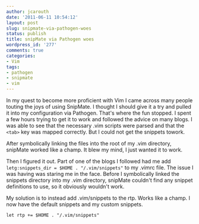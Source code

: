 ```yaml
---
author: jcarouth
date: '2011-06-11 10:54:12'
layout: post
slug: snipmate-via-pathogen-woes
status: publish
title: snipMate via Pathogen woes
wordpress_id: '277'
comments: true
categories:
- Vim
tags:
- pathogen
- snipmate
- vim
---
```


In my quest to become more proficient with Vim I came across many people touting the joys of using SnipMate. I thought I should give it a try and pulled it into my configuration via Pathogen. That's where the fun stopped. I spent a few hours trying to get it to work and followed the advice on many blogs. I was able to see that the necessary .vim scripts were parsed and that the `<tab>` key was mapped correctly. But I could not get the snippets towork.

After symbolically linking the files into the root of my .vim directory, snipMate worked like a champ. It blew my mind, I just wanted it to work.

Then I figured it out. Part of one of the blogs I followed had me add `letg:snippets_dir = $HOME . "/.vim/snippets"` to my .vimrc file. The issue I was having was staring me in the face. Before I symbolically linked the snippets directory into my .vim directory, snipMate couldn't find any snippet definitions to use, so it obviously wouldn't work.

My solution is to instead add .vim/snippets to the rtp. Works like a champ. I now have the default snippets and my custom snippets.

`let rtp += $HOME . "/.vim/snippets"`

